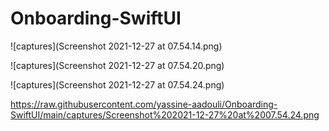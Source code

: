 # Onboarding-SwiftUI

![captures](Screenshot 2021-12-27 at 07.54.14.png)

![captures](Screenshot 2021-12-27 at 07.54.20.png)

![captures](Screenshot 2021-12-27 at 07.54.24.png)

https://raw.githubusercontent.com/yassine-aadouli/Onboarding-SwiftUI/main/captures/Screenshot%202021-12-27%20at%2007.54.24.png

